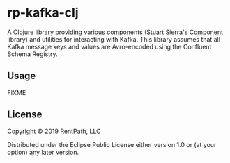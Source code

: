 # rp-kafka-clj

A Clojure library providing various components (Stuart Sierra's Component library) and utilities for interacting with Kafka. This library assumes that all Kafka message keys and values are Avro-encoded using the Confluent Schema Registry.

## Usage

FIXME

## License

Copyright © 2019 RentPath, LLC

Distributed under the Eclipse Public License either version 1.0 or (at your option) any later version.
